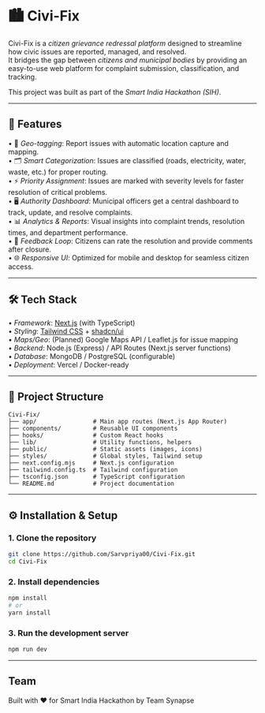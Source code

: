 # 🏙️ Civi-Fix

Civi-Fix is a *citizen grievance redressal platform* designed to streamline how civic issues are reported, managed, and resolved.  
It bridges the gap between *citizens and municipal bodies* by providing an easy-to-use web platform for complaint submission, classification, and tracking.  

This project was built as part of the *Smart India Hackathon (SIH)*.

---

## 🚀 Features

•⁠  ⁠📍 *Geo-tagging*: Report issues with automatic location capture and mapping.  
•⁠  ⁠🗂️ *Smart Categorization*: Issues are classified (roads, electricity, water, waste, etc.) for proper routing.  
•⁠  ⁠⚡ *Priority Assignment*: Issues are marked with severity levels for faster resolution of critical problems.  
•⁠  ⁠🖥️ *Authority Dashboard*: Municipal officers get a central dashboard to track, update, and resolve complaints.  
•⁠  ⁠📊 *Analytics & Reports*: Visual insights into complaint trends, resolution times, and department performance.  
•⁠  ⁠💬 *Feedback Loop*: Citizens can rate the resolution and provide comments after closure.  
•⁠  ⁠🌐 *Responsive UI*: Optimized for mobile and desktop for seamless citizen access.  

---

## 🛠️ Tech Stack

•⁠  ⁠*Framework*: [Next.js](https://nextjs.org/) (with TypeScript)  
•⁠  ⁠*Styling*: [Tailwind CSS](https://tailwindcss.com/) + [shadcn/ui](https://ui.shadcn.com/)  
•⁠  ⁠*Maps/Geo*: (Planned) Google Maps API / Leaflet.js for issue mapping  
•⁠  ⁠*Backend*: Node.js (Express) / API Routes (Next.js server functions)  
•⁠  ⁠*Database*: MongoDB / PostgreSQL (configurable)  
•⁠  ⁠*Deployment*: Vercel / Docker-ready  

---

## 📂 Project Structure
    Civi-Fix/
    ├── app/                # Main app routes (Next.js App Router)
    ├── components/         # Reusable UI components
    ├── hooks/              # Custom React hooks
    ├── lib/                # Utility functions, helpers
    ├── public/             # Static assets (images, icons)
    ├── styles/             # Global styles, Tailwind setup
    ├── next.config.mjs     # Next.js configuration
    ├── tailwind.config.ts  # Tailwind configuration
    ├── tsconfig.json       # TypeScript configuration
    └── README.md           # Project documentation
---

## ⚙️ Installation & Setup

### 1. Clone the repository
```bash
git clone https://github.com/Sarvpriya00/Civi-Fix.git
cd Civi-Fix
```

### 2. Install dependencies
```bash
npm install
# or
yarn install
```

### 3. Run the development server
```bash
npm run dev
```

---

## Team

Built with ❤️ for Smart India Hackathon by Team Synapse
